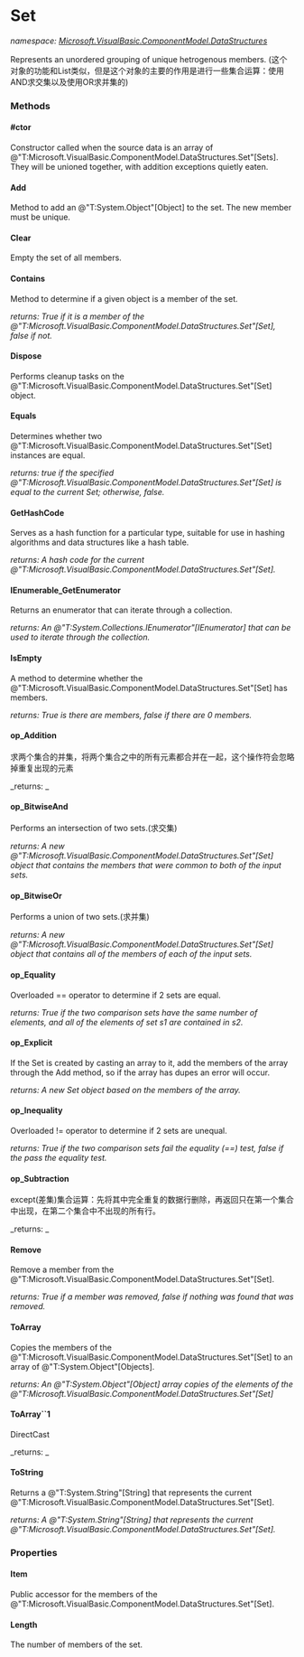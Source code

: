 ﻿
# Set
_namespace: [Microsoft.VisualBasic.ComponentModel.DataStructures](N-Microsoft.VisualBasic.ComponentModel.DataStructures.md)_

Represents an unordered grouping of unique hetrogenous members.
 (这个对象的功能和List类似，但是这个对象的主要的作用是进行一些集合运算：使用AND求交集以及使用OR求并集的)

### Methods

#### #ctor
Constructor called when the source data is an array of @"T:Microsoft.VisualBasic.ComponentModel.DataStructures.Set"[Sets]. They will
 be unioned together, with addition exceptions quietly eaten.
#### Add
Method to add an @"T:System.Object"[Object] to the set. The new member 
 must be unique.
#### Clear
Empty the set of all members.
#### Contains
Method to determine if a given object is a member of the set.

_returns: True if it is a member of the @"T:Microsoft.VisualBasic.ComponentModel.DataStructures.Set"[Set], false if not._
#### Dispose
Performs cleanup tasks on the @"T:Microsoft.VisualBasic.ComponentModel.DataStructures.Set"[Set] object.
#### Equals
Determines whether two @"T:Microsoft.VisualBasic.ComponentModel.DataStructures.Set"[Set] instances are equal.

_returns: true if the specified @"T:Microsoft.VisualBasic.ComponentModel.DataStructures.Set"[Set] is equal to the current 
 Set; otherwise, false._
#### GetHashCode
Serves as a hash function for a particular type, suitable for use in hashing 
 algorithms and data structures like a hash table.

_returns: A hash code for the current @"T:Microsoft.VisualBasic.ComponentModel.DataStructures.Set"[Set]._
#### IEnumerable_GetEnumerator
Returns an enumerator that can iterate through a collection.

_returns: An @"T:System.Collections.IEnumerator"[IEnumerator] that can be 
 used to iterate through the collection._
#### IsEmpty
A method to determine whether the @"T:Microsoft.VisualBasic.ComponentModel.DataStructures.Set"[Set] has members.

_returns: True is there are members, false if there are 0 members._
#### op_Addition
求两个集合的并集，将两个集合之中的所有元素都合并在一起，这个操作符会忽略掉重复出现的元素

_returns: _
#### op_BitwiseAnd
Performs an intersection of two sets.(求交集)

_returns: A new @"T:Microsoft.VisualBasic.ComponentModel.DataStructures.Set"[Set] object that contains the members
 that were common to both of the input sets._
#### op_BitwiseOr
Performs a union of two sets.(求并集)

_returns: A new @"T:Microsoft.VisualBasic.ComponentModel.DataStructures.Set"[Set] object that contains all of the
 members of each of the input sets._
#### op_Equality
Overloaded == operator to determine if 2 sets are equal.

_returns: True if the two comparison sets have the same number of elements, and
 all of the elements of set s1 are contained in s2._
#### op_Explicit
If the Set is created by casting an array to it, add the members of
 the array through the Add method, so if the array has dupes an error
 will occur.

_returns: A new Set object based on the members of the array._
#### op_Inequality
Overloaded != operator to determine if 2 sets are unequal.

_returns: True if the two comparison sets fail the equality (==) test,
 false if the pass the equality test._
#### op_Subtraction
except(差集)集合运算：先将其中完全重复的数据行删除，再返回只在第一个集合中出现，在第二个集合中不出现的所有行。

_returns: _
#### Remove
Remove a member from the @"T:Microsoft.VisualBasic.ComponentModel.DataStructures.Set"[Set].

_returns: True if a member was removed, false if nothing was found that 
 was removed._
#### ToArray
Copies the members of the @"T:Microsoft.VisualBasic.ComponentModel.DataStructures.Set"[Set] to an array of 
 @"T:System.Object"[Objects].

_returns: An @"T:System.Object"[Object] array copies of the 
 elements of the @"T:Microsoft.VisualBasic.ComponentModel.DataStructures.Set"[Set]_
#### ToArray``1
DirectCast

_returns: _
#### ToString
Returns a @"T:System.String"[String] that represents the current
 @"T:Microsoft.VisualBasic.ComponentModel.DataStructures.Set"[Set].

_returns: A @"T:System.String"[String] that represents the current
 @"T:Microsoft.VisualBasic.ComponentModel.DataStructures.Set"[Set]._


### Properties

#### Item
Public accessor for the members of the @"T:Microsoft.VisualBasic.ComponentModel.DataStructures.Set"[Set].
#### Length
The number of members of the set.

